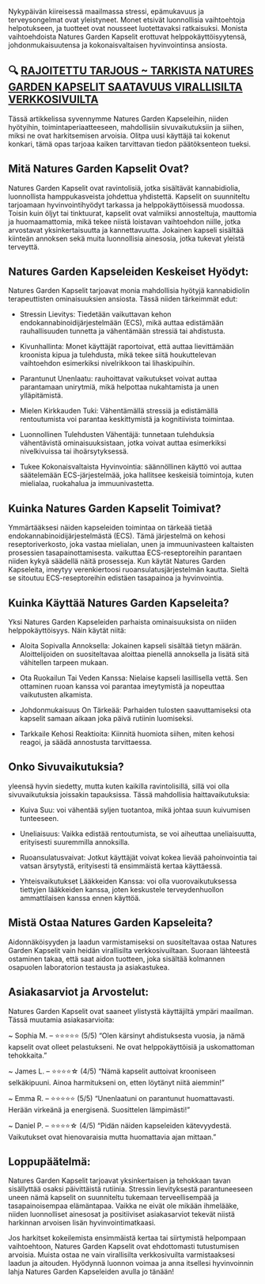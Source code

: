 Nykypäivän kiireisessä maailmassa stressi, epämukavuus ja terveysongelmat ovat yleistyneet. Monet etsivät luonnollisia vaihtoehtoja helpotukseen, ja tuotteet ovat nousseet luotettavaksi ratkaisuksi. Monista vaihtoehdoista Natures Garden Kapselit erottuvat helppokäyttöisyytensä, johdonmukaisuutensa ja kokonaisvaltaisen hyvinvointinsa ansiosta.

## 🔍 [RAJOITETTU TARJOUS ~ TARKISTA NATURES GARDEN KAPSELIT SAATAVUUS VIRALLISILTA VERKKOSIVUILTA](https://rebrand.ly/naturesgardenkapselit)

Tässä artikkelissa syvennymme Natures Garden Kapseleihin, niiden hyötyihin, toimintaperiaatteeseen, mahdollisiin sivuvaikutuksiin ja siihen, miksi ne ovat harkitsemisen arvoisia. Olitpa uusi käyttäjä tai kokenut konkari, tämä opas tarjoaa kaiken tarvittavan tiedon päätöksenteon tueksi.

## Mitä Natures Garden Kapselit Ovat?

Natures Garden Kapselit ovat ravintolisiä, jotka sisältävät kannabidiolia, luonnollista hamppukasveista johdettua yhdistettä. Kapselit on suunniteltu tarjoamaan hyvinvointihyödyt tarkassa ja helppokäyttöisessä muodossa. Toisin kuin öljyt tai tinktuurat, kapselit ovat valmiiksi annosteltuja, mauttomia ja huomaamattomia, mikä tekee niistä loistavan vaihtoehdon niille, jotka arvostavat yksinkertaisuutta ja kannettavuutta. Jokainen kapseli sisältää kiinteän annoksen sekä muita luonnollisia ainesosia, jotka tukevat yleistä terveyttä.

## Natures Garden Kapseleiden Keskeiset Hyödyt:

Natures Garden Kapselit tarjoavat monia mahdollisia hyötyjä kannabidiolin terapeuttisten ominaisuuksien ansiosta. Tässä niiden tärkeimmät edut:

- Stressin Lievitys: Tiedetään vaikuttavan kehon endokannabinoidijärjestelmään (ECS), mikä auttaa edistämään rauhallisuuden tunnetta ja vähentämään stressiä tai ahdistusta.

- Kivunhallinta: Monet käyttäjät raportoivat, että auttaa lievittämään kroonista kipua ja tulehdusta, mikä tekee siitä houkuttelevan vaihtoehdon esimerkiksi nivelrikkoon tai lihaskipuihin.

- Parantunut Unenlaatu: rauhoittavat vaikutukset voivat auttaa parantamaan unirytmiä, mikä helpottaa nukahtamista ja unen ylläpitämistä.

- Mielen Kirkkauden Tuki: Vähentämällä stressiä ja edistämällä rentoutumista voi parantaa keskittymistä ja kognitiivista toimintaa.

- Luonnollinen Tulehdusten Vähentäjä: tunnetaan tulehduksia vähentävistä ominaisuuksistaan, jotka voivat auttaa esimerkiksi nivelkivuissa tai ihoärsytyksessä.

- Tukee Kokonaisvaltaista Hyvinvointia: säännöllinen käyttö voi auttaa säätelemään ECS-järjestelmää, joka hallitsee keskeisiä toimintoja, kuten mielialaa, ruokahalua ja immuunivastetta.

## Kuinka Natures Garden Kapselit Toimivat?

Ymmärtääksesi näiden kapseleiden toimintaa on tärkeää tietää endokannabinoidijärjestelmästä (ECS). Tämä järjestelmä on kehosi reseptoriverkosto, joka vastaa mielialan, unen ja immuunivasteen kaltaisten prosessien tasapainottamisesta. vaikuttaa ECS-reseptoreihin parantaen niiden kykyä säädellä näitä prosesseja. Kun käytät Natures Garden Kapseleita, imeytyy verenkiertoosi ruoansulatusjärjestelmän kautta. Sieltä se sitoutuu ECS-reseptoreihin edistäen tasapainoa ja hyvinvointia.

## Kuinka Käyttää Natures Garden Kapseleita?

Yksi Natures Garden Kapseleiden parhaista ominaisuuksista on niiden helppokäyttöisyys. Näin käytät niitä:

- Aloita Sopivalla Annoksella: Jokainen kapseli sisältää tietyn määrän. Aloittelijoiden on suositeltavaa aloittaa pienellä annoksella ja lisätä sitä vähitellen tarpeen mukaan.

- Ota Ruokailun Tai Veden Kanssa: Nielaise kapseli lasillisella vettä. Sen ottaminen ruoan kanssa voi parantaa imeytymistä ja nopeuttaa vaikutusten alkamista.

- Johdonmukaisuus On Tärkeää: Parhaiden tulosten saavuttamiseksi ota kapselit samaan aikaan joka päivä rutiinin luomiseksi.

- Tarkkaile Kehosi Reaktioita: Kiinnitä huomiota siihen, miten kehosi reagoi, ja säädä annostusta tarvittaessa.

## Onko Sivuvaikutuksia?

yleensä hyvin siedetty, mutta kuten kaikilla ravintolisillä, sillä voi olla sivuvaikutuksia joissakin tapauksissa. Tässä mahdollisia haittavaikutuksia:

- Kuiva Suu: voi vähentää syljen tuotantoa, mikä johtaa suun kuivumisen tunteeseen.

- Uneliaisuus: Vaikka edistää rentoutumista, se voi aiheuttaa uneliaisuutta, erityisesti suuremmilla annoksilla.

- Ruoansulatusvaivat: Jotkut käyttäjät voivat kokea lievää pahoinvointia tai vatsan ärsytystä, erityisesti tä ensimmäistä kertaa käyttäessä.

- Yhteisvaikutukset Lääkkeiden Kanssa: voi olla vuorovaikutuksessa tiettyjen lääkkeiden kanssa, joten keskustele terveydenhuollon ammattilaisen kanssa ennen käyttöä.

## Mistä Ostaa Natures Garden Kapseleita?

Aidonnäköisyyden ja laadun varmistamiseksi on suositeltavaa ostaa Natures Garden Kapselit vain heidän virallisilta verkkosivuiltaan. Suoraan lähteestä ostaminen takaa, että saat aidon tuotteen, joka sisältää kolmannen osapuolen laboratorion testausta ja asiakastukea.

## Asiakasarviot ja Arvostelut:

Natures Garden Kapselit ovat saaneet ylistystä käyttäjiltä ympäri maailman. Tässä muutamia asiakasarvioita:

~ Sophia M. – ⭐⭐⭐⭐⭐ (5/5) “Olen kärsinyt ahdistuksesta vuosia, ja nämä kapselit ovat olleet pelastukseni. Ne ovat helppokäyttöisiä ja uskomattoman tehokkaita.”

~ James L. – ⭐⭐⭐⭐☆ (4/5) “Nämä kapselit auttoivat krooniseen selkäkipuuni. Ainoa harmitukseni on, etten löytänyt niitä aiemmin!”

~ Emma R. – ⭐⭐⭐⭐⭐ (5/5) “Unenlaatuni on parantunut huomattavasti. Herään virkeänä ja energisenä. Suosittelen lämpimästi!”

~ Daniel P. – ⭐⭐⭐⭐☆ (4/5) “Pidän näiden kapseleiden kätevyydestä. Vaikutukset ovat hienovaraisia mutta huomattavia ajan mittaan.”

## Loppupäätelmä:

Natures Garden Kapselit tarjoavat yksinkertaisen ja tehokkaan tavan sisällyttää osaksi päivittäistä rutiinia. Stressin lievityksestä parantuneeseen uneen nämä kapselit on suunniteltu tukemaan terveellisempää ja tasapainoisempaa elämäntapaa. Vaikka ne eivät ole mikään ihmelääke, niiden luonnolliset ainesosat ja positiiviset asiakasarviot tekevät niistä harkinnan arvoisen lisän hyvinvointimatkaasi.

Jos harkitset kokeilemista ensimmäistä kertaa tai siirtymistä helpompaan vaihtoehtoon, Natures Garden Kapselit ovat ehdottomasti tutustumisen arvoisia. Muista ostaa ne vain virallisilta verkkosivuilta varmistaaksesi laadun ja aitouden. Hyödynnä luonnon voimaa ja anna itsellesi hyvinvoinnin lahja Natures Garden Kapseleiden avulla jo tänään!
